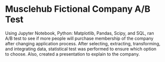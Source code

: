 # Musclehub Fictional Company A/B Test
Using Jupyter Notebook, Python: Matplotlib, Pandas, Scipy, and SQL, ran A/B test to see if more people will purchase membership of the company after changing application process. After selecting, extracting, transforming, and integrating data, statistical test was performed to ensure which option to choose. Also, created a presentation to explain to the company. 
